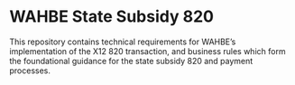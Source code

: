 # WAHBE State Subsidy 820
This repository contains technical requirements for WAHBE’s implementation of the X12 820 transaction, and business rules which form the foundational guidance for the state subsidy 820 and payment processes. 
